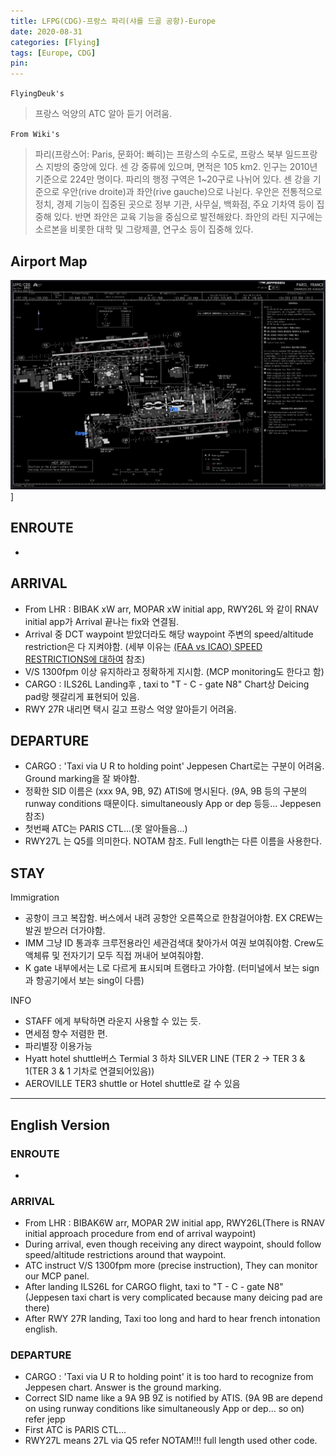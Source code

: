 ```yaml
---
title: LFPG(CDG)-프랑스 파리(샤를 드골 공항)-Europe
date: 2020-08-31
categories: [Flying]
tags: [Europe, CDG]
pin:
---
```

`FlyingDeuk's`
>프랑스 억양의 ATC 알아 듣기 어려움.

`From Wiki's`
>파리(프랑스어: Paris, 문화어: 빠히)는 프랑스의 수도로, 프랑스 북부 일드프랑스 지방의 중앙에 있다. 센 강 중류에 있으며, 면적은 105 km2. 인구는 2010년 기준으로 224만 명이다. 파리의 행정 구역은 1~20구로 나뉘어 있다.
센 강을 기준으로 우안(rive droite)과 좌안(rive gauche)으로 나뉜다. 우안은 전통적으로 정치, 경제 기능이 집중된 곳으로 정부 기관, 사무실, 백화점, 주요 기차역 등이 집중해 있다. 반면 좌안은 교육 기능을 중심으로 발전해왔다. 좌안의 라틴 지구에는 소르본을 비롯한 대학 및 그랑제콜, 연구소 등이 집중해 있다.

## Airport Map
![cdg](/img/flying/airport/cdg_ap.jpg)]

## ENROUTE
-

## ARRIVAL
- From LHR : BIBAK xW arr, MOPAR xW initial app, RWY26L 와 같이 RNAV initial app가 Arrival 끝나는 fix와 연결됨.
- Arrival 중 DCT waypoint 받았더라도 해당 waypoint 주변의 speed/altitude restriction은 다 지켜야함. (세부 이유는 [(FAA vs ICAO) SPEED RESTRICTIONS에 대하여](/posts/speed/) 참조)
- V/S 1300fpm 이상 유지하라고 정확하게 지시함. (MCP monitoring도 한다고 함)
- CARGO : ILS26L Landing후 , taxi to "T - C - gate N8" Chart상 Deicing pad랑 헷갈리게 표현되어 있음.
- RWY 27R 내리면 택시 길고 프랑스 억양 알아듣기 어려움.


## DEPARTURE
- CARGO : 'Taxi via U R to holding point' Jeppesen Chart로는 구분이 어려움. Ground marking을 잘 봐야함.
- 정확한 SID 이름은 (xxx 9A, 9B, 9Z) ATIS에 명시된다. (9A, 9B 등의 구분의 runway conditions 때문이다. simultaneously App or dep 등등... Jeppesen 참조)
- 첫번째 ATC는 PARIS CTL...(못 알아들음...)
- RWY27L 는 Q5를 의미한다. NOTAM 참조. Full length는 다른 이름을 사용한다.


## STAY
Immigration
- 공항이 크고 복잡함. 버스에서 내려 공항안 오른쪽으로 한참걸어야함. EX CREW는 발권 받으러 더가야함.
- IMM 그냥 ID 통과후 크루전용라인 세관검색대 찾아가서 여권 보여줘야함. Crew도 액체류 및 전자기기 모두 직접 꺼내어 보여줘야함.
- K gate 내부에서는 L로 다르게 표시되며 트램타고 가야함. (터미널에서 보는 sign과 항공기에서 보는 sing이 다름)

INFO
- STAFF 에게 부탁하면 라운지 사용할 수 있는 듯.
- 면세점 향수 저렴한 편.
- 파리별장 이용가능
- Hyatt hotel shuttle버스 Termial 3 하차 SILVER LINE
	(TER 2 -> TER 3 & 1(TER 3 & 1 기차로 연결되어있음))
- AEROVILLE TER3 shuttle or Hotel shuttle로 갈 수 있음

---------
## English Version

### ENROUTE
-

### ARRIVAL
- From LHR : BIBAK6W arr, MOPAR 2W initial app, RWY26L(There is RNAV initial approach procedure from end of arrival waypoint)
- During arrival, even though receiving any direct waypoint, should follow speed/altitude restrictions around that waypoint.
- ATC instruct V/S 1300fpm more (precise instruction), They can monitor our MCP panel.
- After landing ILS26L for CARGO flight, taxi to "T - C - gate N8" (Jeppesen taxi chart is very complicated because many deicing pad are there)
- After RWY 27R landing, Taxi too long and hard to hear french intonation english.


### DEPARTURE
- CARGO : 'Taxi via U R to holding point' it is too hard to recognize from Jeppesen chart. Answer is the ground marking.
- Correct SID name like a 9A 9B 9Z is notified by ATIS. (9A 9B are depend on using runway conditions like simultaneously App or dep... so on) refer jepp
- First ATC is PARIS CTL...
- RWY27L means 27L via Q5 refer NOTAM!!! full length used other code.
